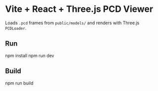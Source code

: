 # Vite + React + Three.js PCD Viewer

Loads `.pcd` frames from `public/models/` and renders with Three.js `PCDLoader`.

## Run
npm install
npm run dev

## Build
npm run build

